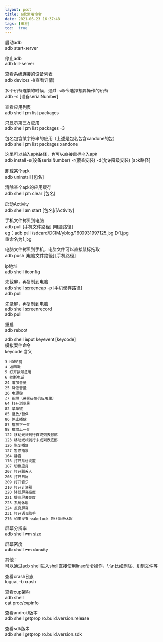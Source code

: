 ```yaml
---
layout: post
title: adb常用命令
date: 2021-06-23 16:37:48
tags: [编程]
toc:  true
---
```

启动adb  
adb start-server  

停止adb  
adb kill-server  

查看系统连接的设备列表  
adb devices -l(查看详情)  

多个设备连接的时候，通过-s命令选择想要操作的设备  
adb -s [设备serialNumber]  

查看应用列表  
adb shell pm list packages  

只显示第三方应用  
adb shell pm list packages -3  

包名包含某字符串的应用（上述是包名包含xandone的包）  
adb shell pm list packages xandone  

这里可以输入apk路径，也可以直接鼠标拖入apk  
adb install -s(设备serialNumber) -r(覆盖安装) -d(允许降级安装) [apk路径]  

卸载某个apk  
adb uninstall [包名]  

清除某个apk的应用缓存  
adb shell pm clear [包名]  

启动Activity  
adb shell am start [包名]/[Activity]  

手机文件拷贝到电脑  
adb pull [手机文件路径] [电脑路径]  
eg：adb pull /sdcard/DCIM/yblog/1600931997125.jpg D:1.jpg  
重命名为1.jpg  


电脑文件拷贝到手机，电脑文件可以直接鼠标拖取  
adb push [电脑文件路径] [手机路径]  


ip地址  
adb shell ifconfig  

先截屏，再复制到电脑  
adb shell screencap -p [手机储存路径]  
adb pull  

先录屏，再复制到电脑  
adb shell screenrecord  
adb pull  

重启  
adb reboot  



adb shell input keyevent [keycode]  
模拟案件命令  
keycode 含义  

```
3 HOME键
4 返回键
5 打开拨号应用
6 挂断电话
24 增加音量
25 降低音量
26 电源键
27 拍照（需要在相机应用里）
64 打开浏览器
82 菜单键
85 播放/暂停
86 停止播放
87 播放下一首
88 播放上一首
122 移动光标到行首或列表顶部
123 移动光标到行末或列表底部
126 恢复播放
127 暂停播放
164 静音
176 打开系统设置
187 切换应用
207 打开联系人
208 打开日历
209 打开音乐
210 打开计算器
220 降低屏幕亮度
221 提高屏幕亮度
223 系统休眠
224 点亮屏幕
231 打开语音助手
276 如果没有 wakelock 则让系统休眠
```

屏幕分辨率  
adb shell wm size  

屏幕密度  
adb shell wm density  


其他：  
可以通过adb shell进入shell直接使用linux命令操作，\n\n比如删除、复制文件等  


查看crash日志  
logcat -b crash  


查看cup架构  
adb shell  
cat proc/cupinfo  


查看android版本  
adb shell getprop ro.build.version.release  


查看sdk版本  
adb shell getprop ro.build.version.sdk  
